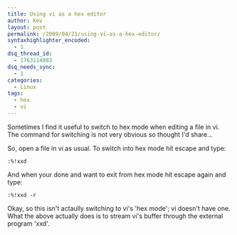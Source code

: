 ```yaml
---
title: Using vi as a hex editor
author: Kev
layout: post
permalink: /2009/04/21/using-vi-as-a-hex-editor/
syntaxhighlighter_encoded:
  - 1
dsq_thread_id:
  - 1763114083
dsq_needs_sync:
  - 1
categories:
  - Linux
tags:
  - hex
  - vi
---
```

Sometimes I find it useful to switch to hex mode when editing a file in vi. The command for switching is not very obvious so thought I'd share...

So, open a file in vi as usual. To switch into hex mode hit escape and type:
```shell
:%!xxd
```

And when your done and want to exit from hex mode hit escape again and type:
```shell
:%!xxd -r
```

Okay, so this isn't actaully switching to vi's 'hex mode'; vi doesn't have one. What the above actually does is to stream vi's buffer through the external program 'xxd'.
